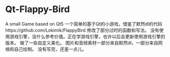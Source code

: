 # Qt-Flappy-Bird
A small Game based on Qt5
一个简单的基于Qt的小游戏，借鉴了默然dl的代码https://github.com/Lokimik/FlappyBird
修改了部分过时的函数和写法。
没有使用游戏引擎，没什么参考价值。正在学游戏引擎，也许以后会更新使用游戏引擎的版本。
做了一些自定义美化。
图片和音频素材一部分来自默然dl，一部分来自网络和自己绘制。
没有写完，还差一点儿。

